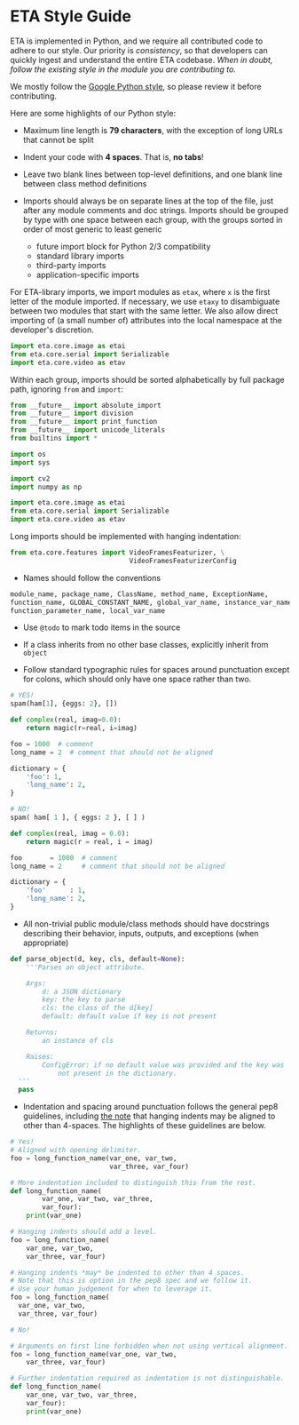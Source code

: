 # ETA Style Guide

ETA is implemented in Python, and we require all contributed code to adhere to
our style. Our priority is *consistency*, so that developers can quickly ingest
and understand the entire ETA codebase. *When in doubt, follow the existing
style in the module you are contributing to.*

We mostly follow the [Google Python style](
https://google.github.io/styleguide/pyguide.html), so please review it before
contributing.

Here are some highlights of our Python style:

- Maximum line length is **79 characters**, with the exception of long URLs
that cannot be split

- Indent your code with **4 spaces**. That is, **no tabs**!

- Leave two blank lines between top-level definitions, and one blank line
between class method definitions

- Imports should always be on separate lines at the top of the file, just after
any module comments and doc strings. Imports should be grouped by type with
one space between each group, with the groups sorted in order of most generic
to least generic
    * future import block for Python 2/3 compatibility
    * standard library imports
    * third-party imports
    * application-specific imports

For ETA-library imports, we import modules as `etax`, where `x` is the first
letter of the module imported. If necessary, we use `etaxy` to disambiguate
between two modules that start with the same letter. We also allow direct
importing of (a small number of) attributes into the local namespace at the
developer's discretion.

```python
import eta.core.image as etai
from eta.core.serial import Serializable
import eta.core.video as etav
```

Within each group, imports should be sorted alphabetically by full package
path, ignoring `from` and `import`:

```python
from __future__ import absolute_import
from __future__ import division
from __future__ import print_function
from __future__ import unicode_literals
from builtins import *

import os
import sys

import cv2
import numpy as np

import eta.core.image as etai
from eta.core.serial import Serializable
import eta.core.video as etav
```

Long imports should be implemented with hanging indentation:

```python
from eta.core.features import VideoFramesFeaturizer, \
                              VideoFramesFeaturizerConfig
```

- Names should follow the conventions

```python
module_name, package_name, ClassName, method_name, ExceptionName,
function_name, GLOBAL_CONSTANT_NAME, global_var_name, instance_var_name,
function_parameter_name, local_var_name
```

- Use `@todo` to mark todo items in the source

- If a class inherits from no other base classes, explicitly inherit from
  `object`

- Follow standard typographic rules for spaces around punctuation except for
colons, which should only have one space rather than two.

```python
# YES!
spam(ham[1], {eggs: 2}, [])

def complex(real, imag=0.0):
    return magic(r=real, i=imag)

foo = 1000  # comment
long_name = 2  # comment that should not be aligned

dictionary = {
    'foo': 1,
    'long_name': 2,
}
```

```python
# NO!
spam( ham[ 1 ], { eggs: 2 }, [ ] )

def complex(real, imag = 0.0):
    return magic(r = real, i = imag)

foo       = 1000  # comment
long_name = 2     # comment that should not be aligned

dictionary = {
    'foo'      : 1,
    'long_name': 2,
}
```

- All non-trivial public module/class methods should have docstrings describing
their behavior, inputs, outputs, and exceptions (when appropriate)

```python
def parse_object(d, key, cls, default=None):
    '''Parses an object attribute.

    Args:
        d: a JSON dictionary
        key: the key to parse
        cls: the class of the d[key]
        default: default value if key is not present

    Returns:
        an instance of cls

    Raises:
        ConfigError: if no default value was provided and the key was
            not present in the dictionary.
  '''
  pass
```

- Indentation and spacing around punctuation follows the general pep8
guidelines, including [the note](
https://www.python.org/dev/peps/pep-0008/#indentation) that hanging indents may
be aligned to other than 4-spaces. The highlights of these guidelines are
below.

```python
# Yes!
# Aligned with opening delimiter.
foo = long_function_name(var_one, var_two,
                         var_three, var_four)

# More indentation included to distinguish this from the rest.
def long_function_name(
        var_one, var_two, var_three,
        var_four):
    print(var_one)

# Hanging indents should add a level.
foo = long_function_name(
    var_one, var_two,
    var_three, var_four)

# Hanging indents *may* be indented to other than 4 spaces.
# Note that this is option in the pep8 spec and we follow it.
# Use your human judgement for when to leverage it.
foo = long_function_name(
  var_one, var_two,
  var_three, var_four)
```

```python
# No!

# Arguments on first line forbidden when not using vertical alignment.
foo = long_function_name(var_one, var_two,
    var_three, var_four)

# Further indentation required as indentation is not distinguishable.
def long_function_name(
    var_one, var_two, var_three,
    var_four):
    print(var_one)
```


